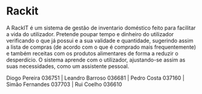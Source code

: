 # Rackit
A RackIT é um sistema de gestão de inventario doméstico feito para facilitar a vida do utilizador. 
Pretende poupar tempo e dinheiro do utilizador verificando o que já possui e a sua validade e quantidade, sugerindo assim a lista de compras (de acordo com o que é comprado mais frequentemente) e também receitas com os produtos alimentares de forma a reduzir o desperdício. O sistema aprende com o utilizador, ajustando-se assim as suas necessidades, como um assistente pessoal.

Diogo Pereira 036751 | Leandro Barroso 036681 | Pedro Costa 037160 | Simão Fernandes 037703 | Rui Coelho 036610
